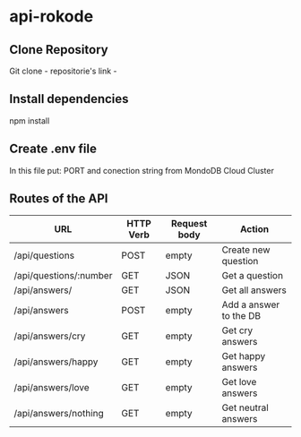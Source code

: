 # api-rokode


## Clone Repository  
Git clone - repositorie's link -  

## Install dependencies  
npm install  

## Create .env file  
In this file put: PORT and conection string from MondoDB Cloud Cluster 

## Routes of the API  
|       URL       |    HTTP Verb  | Request body  |            Action           |
| -------------   | ------------- | ------------- | --------------------------- |
|  /api/questions     |     POST       |     empty     | Create new question       |
| /api/questions/:number      |     GET      |     JSON      | Get a question             | 
| /api/answers/  |     GET       |     JSON     | Get all answers  |
| /api/answers  |     POST       |     empty      | Add a answer to the DB    |
| /api/answers/cry  |     GET       |     empty      | Get cry answers    |
| /api/answers/happy  |     GET       |     empty      | Get happy answers    |
| /api/answers/love  |     GET       |     empty      | Get love answers    |
| /api/answers/nothing  |     GET       |     empty      | Get neutral answers    |


